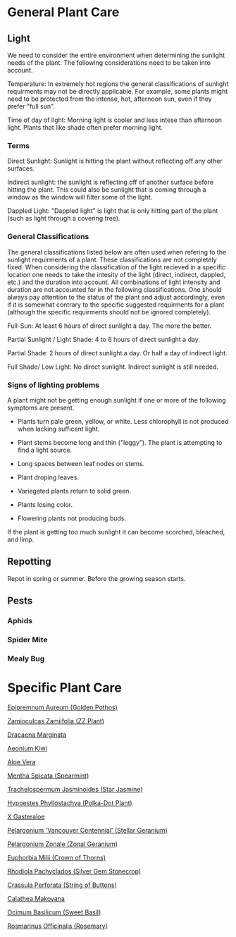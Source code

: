 # General Plant Care
## Light

We need to consider the entire environment when determining the sunlight needs of the plant. The following considerations need to be taken into account.

Temperature: In extremely hot regions the general classifications of sunlight requirments may not be directly applicable. For example, some plants might need to be protected from the intense, hot, afternoon sun, even if they prefer "full sun".

Time of day of light: Morning light is cooler and less intese than afternoon light. Plants that like shade often prefer morning light.

### Terms

Direct Sunlight: Sunlight is hitting the plant without reflecting off any other surfaces.

Indirect sunlight: the sunlight is reflecting off of another surface before hitting the plant. This could also be sunlight that is coming through a window as the window will filter some of the light.

Dappled Light: "Dappled light" is light that is only hitting part of the plant (such as light through a covering tree).

### General Classifications

The general classifications listed below are often used when refering to the sunlight requirments of a plant. These classifications are not completely fixed. When considering the classification of the light recieved in a specific location one needs to take the intesity of the light (direct, indirect, dappled, etc.) and the duration into account. All combinations of light intensity and duration are not accounted for in the following classifications. One should always pay attention to the status of the plant and adjust accordingly, even if it is somewhat contrary to the specific suggested requirments for a plant (although the specific requirments should not be ignored completely).

Full-Sun: At least 6 hours of direct sunlight a day. The more the better.

Partial Sunlight / Light Shade: 4 to 6 hours of direct sunlight a day.

Partial Shade: 2 hours of direct sunlight a day. Or half a day of indirect light.

Full Shade/ Low Light: No direct sunlight. Indirect sunlight is still needed.

### Signs of lighting problems
A plant might not be getting enough sunlight if one or more of the following symptoms are present.

* Plants turn pale green, yellow, or white. Less chlorophyll is not produced when lacking sufficent light.

* Plant stems become long and thin ("leggy"). The plant is attempting to find a light source.

* Long spaces between leaf nodes on stems.

* Plant droping leaves.

* Variegated plants return to solid green.

* Plants losing color.

* Flowering plants not producing buds.

If the plant is getting too much sunlight it can become scorched, bleached, and limp.

## Repotting
Repot in spring or summer. Before the growing season starts.

## Pests

### Aphids

### Spider Mite

### Mealy Bug

# Specific Plant Care
[Epipremnum Aureum (Golden Pothos)](specific_care/epipremnum_aureum.md)

[Zamioculcas Zamiifolia (ZZ Plant)](specific_care/zamioculcas_zamiifolia.md)

[Dracaena Marginata](specific_care/dracaena_marginata.md)

[Aeonium Kiwi](specific_care/aeonium_kiwi.md)

[Aloe Vera](specific_care/aloe_vera.md)

[Mentha Spicata (Spearmint)](specific_care/mentha_spicata.md)

[Trachelospermum Jasminoides (Star Jasmine)](specific_care/trachelospermum_jasminoides.md)

[Hypoestes Phyllostachya (Polka-Dot Plant)](specific_care/hypoestes_phyllostachya.md)

[X Gasteraloe](specific_care/x_gasteraloe.md)

[Pelargonium 'Vancouver Centennial' (Stellar Geranium)](specific_care/pelargonium_vc.md)

[Pelargonium Zonale (Zonal Geranium)](specific_care/pelargonium_zonale.md)

[Euphorbia Milii (Crown of Thorns)](specific_care/euphorbia_milii.md)

[Rhodiola Pachyclados (Silver Gem Stonecrop)](specific_care/rhodiola_pachyclados.md)

[Crassula Perforata (String of Buttons)](specific_care/crassula_perforata.md)

[Calathea Makoyana](specific_care/calathea_makoyana.md)

[Ocimum Basilicum (Sweet Basil)](specific_care/ocimum_basilicum.md)

[Rosmarinus Officinalis (Rosemary)](specific_care/rosmarinum_officinalis.md)
